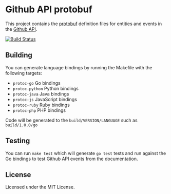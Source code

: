 # Github API protobuf

This project contains the [protobuf](https://github.com/google/protobuf) definition files for entities and events in the [Github API](https://developer.github.com/).

[![Build Status](https://travis-ci.org/jhaynie/github-protobuf.svg?branch=master)](https://travis-ci.org/jhaynie/github-protobuf)

## Building

You can generate language bindings by running the Makefile with the following targets:

- `protoc-go` Go bindings
- `protoc-python` Python bindings
- `protoc-java` Java bindings
- `protoc-js` JavaScript bindings
- `protoc-ruby` Ruby bindings
- `protoc-php` PHP bindings

Code will be generated to the `build/VERSION/LANGUAGE` such as `build/1.0.0/go`

## Testing

You can run `make test` which will generate `go test` tests and run against the Go bindings to test Github API events from the documentation.

## License

Licensed under the MIT License.
